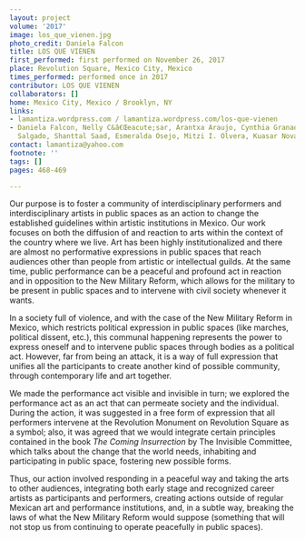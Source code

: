 ```yaml
---
layout: project
volume: '2017'
image: los_que_vienen.jpg
photo_credit: Daniela Falcon
title: LOS QUE VIENEN
first_performed: first performed on November 26, 2017
place: Revolution Square, Mexico City, Mexico
times_performed: performed once in 2017
contributor: LOS QUE VIENEN
collaborators: []
home: Mexico City, Mexico / Brooklyn, NY
links:
- lamantiza.wordpress.com / lamantiza.wordpress.com/los-que-vienen
- Daniela Falcon, Nelly C&â€Œeacute;sar, Arantxa Araujo, Cynthia Granados, Ernesto
  Salgado, Shanttal Saad, Esmeralda Osejo, Mitzi I. Olvera, Kuasar Nova
contact: lamantiza@yahoo.com
footnote: ''
tags: []
pages: 468-469

---
```


Our purpose is to foster a community of interdisciplinary performers and interdisciplinary artists in public spaces as an action to change the established guidelines within artistic institutions in Mexico. Our work focuses on both the diffusion of and reaction to arts within the context of the country where we live. Art has been highly institutionalized and there are almost no performative expressions in public spaces that reach audiences other than people from artistic or intellectual guilds. At the same time, public performance can be a peaceful and profound act in reaction and in opposition to the New Military Reform, which allows for the military to be present in public spaces and to intervene with civil society whenever it wants.

In a society full of violence, and with the case of the New Military Reform in Mexico, which restricts political expression in public spaces (like marches, political dissent, etc.), this communal happening represents the power to express oneself and to intervene public spaces through bodies as a political act. However, far from being an attack, it is a way of full expression that unifies all the participants to create another kind of possible community, through contemporary life and art together.

We made the performance act visible and invisible in turn; we explored the performance act as an act that can permeate society and the individual. During the action, it was suggested in a free form of expression that all performers intervene at the Revolution Monument on Revolution Square as a symbol; also, it was agreed that we would integrate certain principles contained in the book _The Coming Insurrection_ by The Invisible Committee, which talks about the change that the world needs, inhabiting and participating in public space, fostering new possible forms.

Thus, our action involved responding in a peaceful way and taking the arts to other audiences, integrating both early stage and recognized career artists as participants and performers, creating actions outside of regular Mexican art and performance institutions, and, in a subtle way, breaking the laws of what the New Military Reform would suppose (something that will not stop us from continuing to operate peacefully in public spaces).

